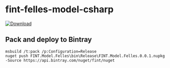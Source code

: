 # fint-felles-model-csharp

 [ ![Download](https://api.bintray.com/packages/fint/nuget/FINT.Model.Felles/images/download.svg) ](https://bintray.com/fint/nuget/FINT.Model.Felles/_latestVersion)


## Pack and deploy to Bintray
```
msbuild /t:pack /p:Configuration=Release
nuget push FINT.Model.Felles\bin\Release\FINT.Model.Felles.0.0.1.nupkg -Source https://api.bintray.com/nuget/fint/nuget
```